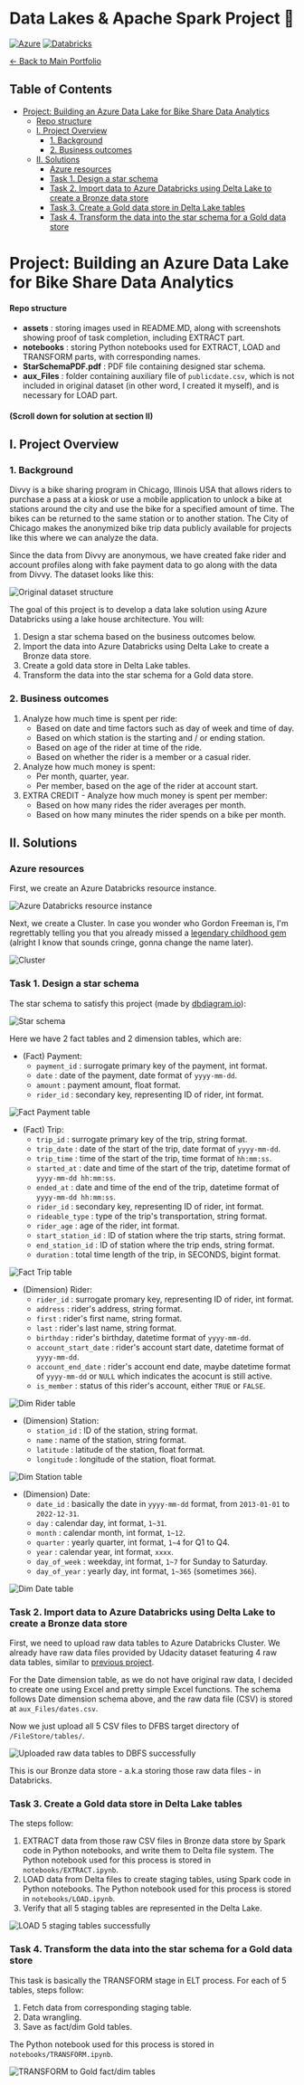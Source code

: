 # Data Lakes & Apache Spark Project 🌊

[![Azure](https://img.shields.io/badge/Azure-0089D6?style=flat&logo=microsoft-azure&logoColor=white)](https://azure.microsoft.com/)
[![Databricks](https://img.shields.io/badge/Databricks-FF3621?style=flat&logo=databricks&logoColor=white)](https://azure.microsoft.com/products/databricks/)

[← Back to Main Portfolio](../README.md)

## Table of Contents

- [Project: Building an Azure Data Lake for Bike Share Data Analytics](#project-building-an-azure-data-lake-for-bike-share-data-analytics)
  - [Repo structure](#repo-structure)
  - [I. Project Overview](#i-project-overview)
    - [1. Background](#1-background)
    - [2. Business outcomes](#2-business-outcomes)
  - [II. Solutions](#ii-solutions)
    - [Azure resources](#azure-resources)
    - [Task 1. Design a star schema](#task-1-design-a-star-schema)
    - [Task 2. Import data to Azure Databricks using Delta Lake to create a Bronze data store](#task-2-import-data-to-azure-databricks-using-delta-lake-to-create-a-bronze-data-store)
    - [Task 3. Create a Gold data store in Delta Lake tables](#task-3-create-a-gold-data-store-in-delta-lake-tables)
    - [Task 4. Transform the data into the star schema for a Gold data store](#task-4-transform-the-data-into-the-star-schema-for-a-gold-data-store)

# Project: Building an Azure Data Lake for Bike Share Data Analytics

#### Repo structure

- **assets** : storing images used in README.MD, along with screenshots showing proof of task completion, including EXTRACT part.
- **notebooks** : storing Python notebooks used for EXTRACT, LOAD and TRANSFORM parts, with corresponding names.
- **StarSchemaPDF.pdf** : PDF file containing designed star schema.
- **aux_Files** : folder containing auxiliary file of `publicdate.csv`, which is not included in original dataset (in other word, I created it myself), and is necessary for LOAD part.

#### (Scroll down for solution at section II)

## I. Project Overview

### 1. Background

Divvy is a bike sharing program in Chicago, Illinois USA that allows riders to purchase a pass at a kiosk or use a mobile application to unlock a bike at stations around the city and use the bike for a specified amount of time. The bikes can be returned to the same station or to another station. The City of Chicago makes the anonymized bike trip data publicly available for projects like this where we can analyze the data.

Since the data from Divvy are anonymous, we have created fake rider and account profiles along with fake payment data to go along with the data from Divvy. The dataset looks like this:

![Original dataset structure](./assets/original_dataset.png)

The goal of this project is to develop a data lake solution using Azure Databricks using a lake house architecture. You will:

1. Design a star schema based on the business outcomes below.
2. Import the data into Azure Databricks using Delta Lake to create a Bronze data store.
3. Create a gold data store in Delta Lake tables.
4. Transform the data into the star schema for a Gold data store.

### 2. Business outcomes

1. Analyze how much time is spent per ride:
    - Based on date and time factors such as day of week and time of day.
    - Based on which station is the starting and / or ending station.
    - Based on age of the rider at time of the ride.
    - Based on whether the rider is a member or a casual rider.
2. Analyze how much money is spent:
    - Per month, quarter, year.
    - Per member, based on the age of the rider at account start.
3. EXTRA CREDIT - Analyze how much money is spent per member:
    - Based on how many rides the rider averages per month.
    - Based on how many minutes the rider spends on a bike per month.


## II. Solutions

### Azure resources

First, we create an Azure Databricks resource instance.

![Azure Databricks resource instance](./assets/Task2.1.AzureDatabricks.png)

Next, we create a Cluster. In case you wonder who Gordon Freeman is, I'm regrettably telling you that you already missed a [legendary childhood gem](https://store.steampowered.com/app/70/HalfLife/) (alright I know that sounds cringe, gonna change the name later).

![Cluster](./assets/Task2.2.Cluster.png)

### Task 1. Design a star schema

The star schema to satisfy this project (made by [dbdiagram.io](https://dbdiagram.io/home)):

![Star schema](./assets/Task2.DesignStarSchema.png)

Here we have 2 fact tables and 2 dimension tables, which are:

- (Fact) Payment:
    + `payment_id` : surrogate primary key of the payment, int format.
    + `date` : date of the payment, date format of `yyyy-mm-dd`.
    + `amount` : payment amount, float format.
    + `rider_id` : secondary key, representing ID of rider, int format.

![Fact Payment table](./assets/starSchema_Payment.png)

- (Fact) Trip:
    + `trip_id` : surrogate primary key of the trip, string format.
    + `trip_date` : date of the start of the trip, date format of `yyyy-mm-dd`.
    + `trip_time` : time of the start of the trip, time format of `hh:mm:ss`.
    + `started_at` : date and time of the start of the trip, datetime format of `yyyy-mm-dd hh:mm:ss`.
    + `ended_at` : date and time of the end of the trip, datetime format of `yyyy-mm-dd hh:mm:ss`.
    + `rider_id` : secondary key, representing ID of rider, int format.
    + `rideable_type` : type of the trip's transportation, string format.
    + `rider_age` : age of the rider, int format.
    + `start_station_id` : ID of station where the trip starts, string format.
    + `end_station_id` : ID of station where the trip ends, string format.
    + `duration` : total time length of the trip, in SECONDS, bigint format.

![Fact Trip table](./assets/starSchema_Trip.png)

- (Dimension) Rider:
    + `rider_id` : surrogate promary key, representing ID of rider, int format.
    + `address` : rider's address, string format.
    + `first` : rider's first name, string format.
    + `last` : rider's last name, string format.
    + `birthday` : rider's birthday, datetime format of `yyyy-mm-dd`.
    + `account_start_date` : rider's account start date, datetime format of `yyyy-mm-dd`.
    + `account_end_date` : rider's account end date, maybe datetime format of `yyyy-mm-dd` or `NULL` which indicates the acocunt is still active.
    + `is_member` : status of this rider's account, either `TRUE` or `FALSE`.

![Dim Rider table](./assets/starSchema_Rider.png)

- (Dimension) Station:
    + `station_id` : ID of the station, string format.
    + `name` : name of the station, string format.
    + `latitude` : latitude of the station, float format.
    + `longitude` : longitude of the station, float format.

![Dim Station table](./assets/starSchema_Station.png)

- (Dimension) Date:
    + `date_id` : basically the date in `yyyy-mm-dd` format, from `2013-01-01` to `2022-12-31`.
    + `day` : calendar day, int format, `1~31`.
    + `month` : calendar month, int format, `1~12`.
    + `quarter` : yearly quarter, int format, `1~4` for Q1 to Q4.
    + `year` : calendar year, int format, `xxxx`.
    + `day_of_week` : weekday, int format, `1~7` for Sunday to Saturday.
    + `day_of_year` : yearly day, int format, `1~365` (sometimes `366`).

![Dim Date table](./assets/starSchema_Date.png)
  
### Task 2. Import data to Azure Databricks using Delta Lake to create a Bronze data store

First, we need to upload raw data tables to Azure Databricks Cluster. We already have raw data files provided by Udacity dataset featuring 4 raw data tables, similar to [previous project](https://github.com/TranHuuNhatHuy/UdacityDataEngAzure/tree/main/II.CloudDataWarehouses).

For the Date dimension table, as we do not have original raw data, I decided to create one using Excel and pretty simple Excel functions. The schema follows Date dimension schema above, and the raw data file (CSV) is stored at `aux_Files/dates.csv`.

Now we just upload all 5 CSV files to DFBS target directory of `/FileStore/tables/`.

![Uploaded raw data tables to DBFS successfully](./assets/Task2.3.UploadDataDBFS.png)

This is our Bronze data store - a.k.a storing those raw data files - in Databricks.

### Task 3. Create a Gold data store in Delta Lake tables

The steps follow:

1. EXTRACT data from those raw CSV files in Bronze data store by Spark code in Python notebooks, and write them to Delta file system. The Python notebook used for this process is stored in `notebooks/EXTRACT.ipynb`.
2. LOAD data from Delta files to create staging tables, using Spark code in Python notebooks. The Python notebook used for this process is stored in `notebooks/LOAD.ipynb`.
3. Verify that all 5 staging tables are represented in the Delta Lake.

![LOAD 5 staging tables successfully](./assets/Task3.LoadStagingTables.png)

### Task 4. Transform the data into the star schema for a Gold data store

This task is basically the TRANSFORM stage in ELT process. For each of 5 tables, steps follow:

1. Fetch data from corresponding staging table.
2. Data wrangling.
3. Save as fact/dim Gold tables.

The Python notebook used for this process is stored in `notebooks/TRANSFORM.ipynb`.

![TRANSFORM to Gold fact/dim tables](./assets/Task4.TransformGoldTables.png)